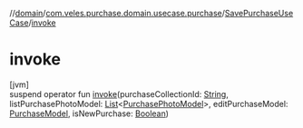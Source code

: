 //[domain](../../../index.md)/[com.veles.purchase.domain.usecase.purchase](../index.md)/[SavePurchaseUseCase](index.md)/[invoke](invoke.md)

# invoke

[jvm]\
suspend operator fun [invoke](invoke.md)(purchaseCollectionId: [String](https://kotlinlang.org/api/latest/jvm/stdlib/kotlin/-string/index.html), listPurchasePhotoModel: [List](https://kotlinlang.org/api/latest/jvm/stdlib/kotlin.collections/-list/index.html)&lt;[PurchasePhotoModel](../../com.veles.purchase.domain.model.purchase/-purchase-photo-model/index.md)&gt;, editPurchaseModel: [PurchaseModel](../../com.veles.purchase.domain.model.purchase/-purchase-model/index.md), isNewPurchase: [Boolean](https://kotlinlang.org/api/latest/jvm/stdlib/kotlin/-boolean/index.html))
